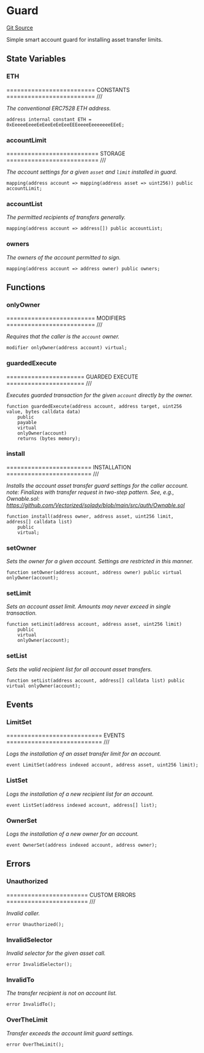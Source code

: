 # Guard
[Git Source](https://github.com/NaniDAO/accounts/blob/4fa25bf2c7729a2efb0aebee862ab87efef9e09e/src/authority/Guard.sol)

Simple smart account guard for installing asset transfer limits.


## State Variables
### ETH
========================= CONSTANTS ========================= ///

*The conventional ERC7528 ETH address.*


```solidity
address internal constant ETH = 0xEeeeeEeeeEeEeeEeEeEeeEEEeeeeEeeeeeeeEEeE;
```


### accountLimit
========================== STORAGE ========================== ///

*The account settings for a given `asset` and `limit` installed in guard.*


```solidity
mapping(address account => mapping(address asset => uint256)) public accountLimit;
```


### accountList
*The permitted recipients of transfers generally.*


```solidity
mapping(address account => address[]) public accountList;
```


### owners
*The owners of the account permitted to sign.*


```solidity
mapping(address account => address owner) public owners;
```


## Functions
### onlyOwner

========================= MODIFIERS ========================= ///

*Requires that the caller is the `account` owner.*


```solidity
modifier onlyOwner(address account) virtual;
```

### guardedExecute

====================== GUARDED EXECUTE ====================== ///

*Executes guarded transaction for the given `account` directly by the owner.*


```solidity
function guardedExecute(address account, address target, uint256 value, bytes calldata data)
    public
    payable
    virtual
    onlyOwner(account)
    returns (bytes memory);
```

### install

======================== INSTALLATION ======================== ///

*Installs the account asset transfer guard settings for the caller account.
note: Finalizes with transfer request in two-step pattern.
See, e.g., Ownable.sol:
https://github.com/Vectorized/solady/blob/main/src/auth/Ownable.sol*


```solidity
function install(address owner, address asset, uint256 limit, address[] calldata list)
    public
    virtual;
```

### setOwner

*Sets the owner for a given account. Settings are restricted in this manner.*


```solidity
function setOwner(address account, address owner) public virtual onlyOwner(account);
```

### setLimit

*Sets an account asset limit. Amounts may never exceed in single transaction.*


```solidity
function setLimit(address account, address asset, uint256 limit)
    public
    virtual
    onlyOwner(account);
```

### setList

*Sets the valid recipient list for all account asset transfers.*


```solidity
function setList(address account, address[] calldata list) public virtual onlyOwner(account);
```

## Events
### LimitSet
=========================== EVENTS =========================== ///

*Logs the installation of an asset transfer limit for an account.*


```solidity
event LimitSet(address indexed account, address asset, uint256 limit);
```

### ListSet
*Logs the installation of a new recipient list for an account.*


```solidity
event ListSet(address indexed account, address[] list);
```

### OwnerSet
*Logs the installation of a new owner for an account.*


```solidity
event OwnerSet(address indexed account, address owner);
```

## Errors
### Unauthorized
======================= CUSTOM ERRORS ======================= ///

*Invalid caller.*


```solidity
error Unauthorized();
```

### InvalidSelector
*Invalid selector for the given asset call.*


```solidity
error InvalidSelector();
```

### InvalidTo
*The transfer recipient is not on account list.*


```solidity
error InvalidTo();
```

### OverTheLimit
*Transfer exceeds the account limit guard settings.*


```solidity
error OverTheLimit();
```

